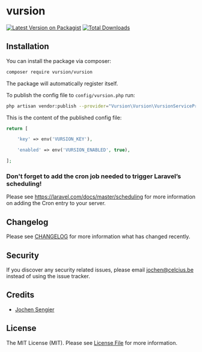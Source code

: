 # vursion

[![Latest Version on Packagist](https://img.shields.io/packagist/v/vursion/vursion.svg?style=flat-square)](https://packagist.org/packages/vursion/vursion)
[![Total Downloads](https://img.shields.io/packagist/dt/vursion/vursion.svg?style=flat-square)](https://packagist.org/packages/vursion/vursion)

## Installation

You can install the package via composer:

```bash
composer require vursion/vursion
```

The package will automatically register itself.

To publish the config file to `config/vursion.php` run:
```bash
php artisan vendor:publish --provider="Vursion\Vursion\VursionServiceProvider"
```

This is the content of the published config file:

```php
return [

    'key' => env('VURSION_KEY'),

    'enabled' => env('VURSION_ENABLED', true),

];
```

### Don't forget to add the cron job needed to trigger Laravel’s scheduling!

Please see https://laravel.com/docs/master/scheduling for more information on adding the Cron entry to your server.

## Changelog

Please see [CHANGELOG](CHANGELOG.md) for more information what has changed recently.

## Security

If you discover any security related issues, please email jochen@celcius.be instead of using the issue tracker.

## Credits

- [Jochen Sengier](https://github.com/celcius-jochen)

## License

The MIT License (MIT). Please see [License File](LICENSE.md) for more information.
